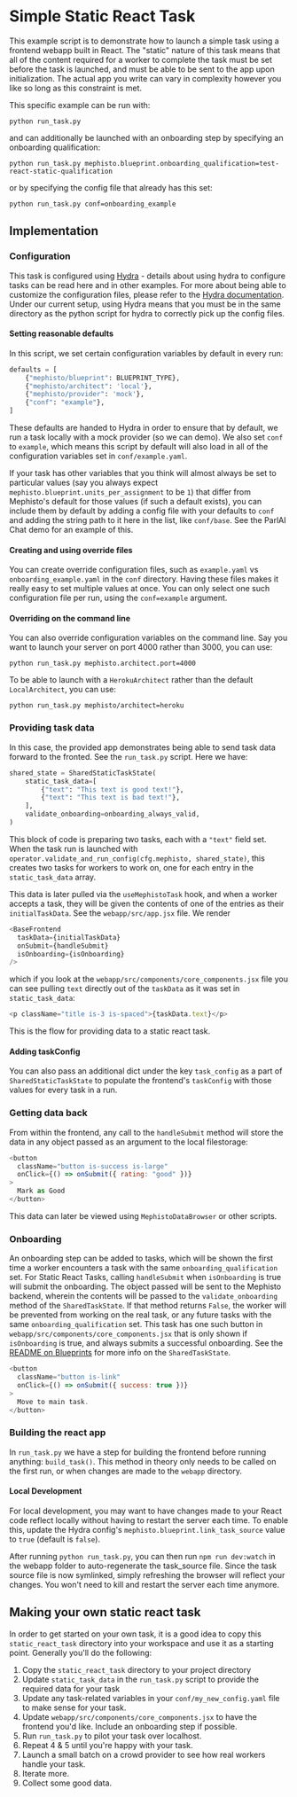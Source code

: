# Simple Static React Task
This example script is to demonstrate how to launch a simple task using a frontend webapp built in React. The "static" nature of this task means that all of the content required for a worker to complete the task must be set before the task is launched, and must be able to be sent to the app upon initialization. The actual app you write can vary in complexity however you like so long as this constraint is met.

This specific example can be run with:
```console
python run_task.py
```
and can additionally be launched with an onboarding step by specifying an onboarding qualification:
```console
python run_task.py mephisto.blueprint.onboarding_qualification=test-react-static-qualification
```
or by specifying the config file that already has this set:
```console
python run_task.py conf=onboarding_example
```

## Implementation
### Configuration
This task is configured using [Hydra](https://hydra.cc/) - details about using hydra to configure tasks can be read here and in other examples. For more about being able to customize the configuration files, please refer to the [Hydra documentation](https://hydra.cc/docs/intro). Under our current setup, using Hydra means that you must be in the same directory as the python script for hydra to correctly pick up the config files.
#### Setting reasonable defaults
In this script, we set certain configuration variables by default in every run:
```python
defaults = [
    {"mephisto/blueprint": BLUEPRINT_TYPE},
    {"mephisto/architect": 'local'},
    {"mephisto/provider": 'mock'},
    {"conf": "example"},
]
```
These defaults are handed to Hydra in order to ensure that by default, we run a task locally with a mock provider (so we can demo). We also set `conf` to `example`, which means this script by default will also load in all of the configuration variables set in `conf/example.yaml`.

If your task has other variables that you think will almost always be set to particular values (say you always expect `mephisto.blueprint.units_per_assignment` to be `1`) that differ from Mephisto's default for those values (if such a default exists), you can include them by default by adding a config file with your defaults to `conf` and adding the string path to it here in the list, like `conf/base`. See the ParlAI Chat demo for an example of this.
#### Creating and using override files
You can create override configuration files, such as `example.yaml` vs `onboarding_example.yaml` in the `conf` directory. Having these files makes it really easy to set multiple values at once. You can only select one such configuration file per run, using the `conf=example` argument.
#### Overriding on the command line
You can also override configuration variables on the command line. Say you want to launch your server on port 4000 rather than 3000, you can use:
```console
python run_task.py mephisto.architect.port=4000
```
To be able to launch with a `HerokuArchitect` rather than the default `LocalArchitect`, you can use:
```console
python run_task.py mephisto/architect=heroku
```
### Providing task data
In this case, the provided app demonstrates being able to send task data forward to the fronted. See the `run_task.py` script. Here we have:
```python
shared_state = SharedStaticTaskState(
    static_task_data=[
        {"text": "This text is good text!"},
        {"text": "This text is bad text!"},
    ],
    validate_onboarding=onboarding_always_valid,
)
```
This block of code is preparing two tasks, each with a `"text"` field set. When the task run is launched with `operator.validate_and_run_config(cfg.mephisto, shared_state)`, this creates two tasks for workers to work on, one for each entry in the `static_task_data` array.

This data is later pulled via the `useMephistoTask` hook, and when a worker accepts a task, they will be given the contents of one of the entries as their `initialTaskData`. See the `webapp/src/app.jsx` file. We render
```js
<BaseFrontend
  taskData={initialTaskData}
  onSubmit={handleSubmit}
  isOnboarding={isOnboarding}
/>
```
which if you look at the `webapp/src/components/core_components.jsx` file you can see pulling `text` directly out of the `taskData` as it was set in `static_task_data`:
```js
<p className="title is-3 is-spaced">{taskData.text}</p>
```
This is the flow for providing data to a static react task.

#### Adding taskConfig

You can also pass an additional dict under the key `task_config` as a part of `SharedStaticTaskState` to populate the frontend's `taskConfig` with those values for every task in a run.

### Getting data back
From within the frontend, any call to the `handleSubmit` method will store the data in any object passed as an argument to the local filestorage:

```js
<button
  className="button is-success is-large"
  onClick={() => onSubmit({ rating: "good" })}
>
  Mark as Good
</button>
```

This data can later be viewed using `MephistoDataBrowser` or other scripts.

### Onboarding
An onboarding step can be added to tasks, which will be shown the first time a worker encounters a task with the same `onboarding_qualification` set. For Static React Tasks, calling `handleSubmit` when `isOnboarding` is true will submit the onboarding. The object passed will be sent to the Mephisto backend, wherein the contents will be passed to the `validate_onboarding` method of the `SharedTaskState`. If that method returns `False`, the worker will be prevented from working on the real task, or any future tasks with the same `onboarding_qualification` set. This task has one such button in `webapp/src/components/core_components.jsx` that is only shown if `isOnboarding` is true, and always submits a successful onboarding. See the [README on Blueprints](https://github.com/facebookresearch/Mephisto/blob/main/mephisto/abstractions/blueprints/README.md) for more info on the `SharedTaskState`.

```js
<button
  className="button is-link"
  onClick={() => onSubmit({ success: true })}
>
  Move to main task.
</button>
```

### Building the react app
In `run_task.py` we have a step for building the frontend before running anything: `build_task()`. This method in theory only needs to be called on the first run, or when changes are made to the `webapp` directory.

#### Local Development

For local development, you may want to have changes made to your React code reflect locally without having to restart the server each time. To enable this, update the Hydra config's `mephisto.blueprint.link_task_source` value to `true` (default is `false`).

After running `python run_task.py`, you can then run `npm run dev:watch` in the webapp folder to auto-regenerate the task_source file. Since the task source file is now symlinked, simply refreshing the browser will reflect your changes. You won't need to kill and restart the server each time anymore.

## Making your own static react task
In order to get started on your own task, it is a good idea to copy this `static_react_task` directory into your workspace and use it as a starting point. Generally you'll do the following:

1. Copy the `static_react_task` directory to your project directory
2. Update `static_task_data` in the `run_task.py` script to provide the required data for your task
3. Update any task-related variables in your `conf/my_new_config.yaml` file to make sense for your task.
4. Update `webapp/src/components/core_components.jsx` to have the frontend you'd like. Include an onboarding step if possible.
5. Run `run_task.py` to pilot your task over localhost.
6. Repeat 4 & 5 until you're happy with your task.
7. Launch a small batch on a crowd provider to see how real workers handle your task.
8. Iterate more.
9. Collect some good data.
